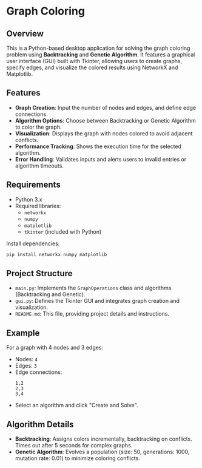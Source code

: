 # Graph Coloring 

## Overview
This is a Python-based desktop application for solving the graph coloring problem using **Backtracking** and **Genetic Algorithm**. It features a graphical user interface (GUI) built with Tkinter, allowing users to create graphs, specify edges, and visualize the colored results using NetworkX and Matplotlib.

## Features
- **Graph Creation**: Input the number of nodes and edges, and define edge connections.
- **Algorithm Options**: Choose between Backtracking or Genetic Algorithm to color the graph.
- **Visualization**: Displays the graph with nodes colored to avoid adjacent conflicts.
- **Performance Tracking**: Shows the execution time for the selected algorithm.
- **Error Handling**: Validates inputs and alerts users to invalid entries or algorithm timeouts.

## Requirements
- Python 3.x
- Required libraries:
  - `networkx`
  - `numpy`
  - `matplotlib`
  - `tkinter` (included with Python)

Install dependencies:
```bash
pip install networkx numpy matplotlib
```

## Project Structure
- `main.py`: Implements the `GraphOperations` class and algorithms (Backtracking and Genetic).
- `gui.py`: Defines the Tkinter GUI and integrates graph creation and visualization.
- `README.md`: This file, providing project details and instructions.

## Example
For a graph with 4 nodes and 3 edges:
- Nodes: `4`
- Edges: `3`
- Edge connections:
  ```
  1,2
  2,3
  3,4
  ```
- Select an algorithm and click "Create and Solve".

## Algorithm Details
- **Backtracking**: Assigns colors incrementally, backtracking on conflicts. Times out after 5 seconds for complex graphs.
- **Genetic Algorithm**: Evolves a population (size: 50, generations: 1000, mutation rate: 0.01) to minimize coloring conflicts.
